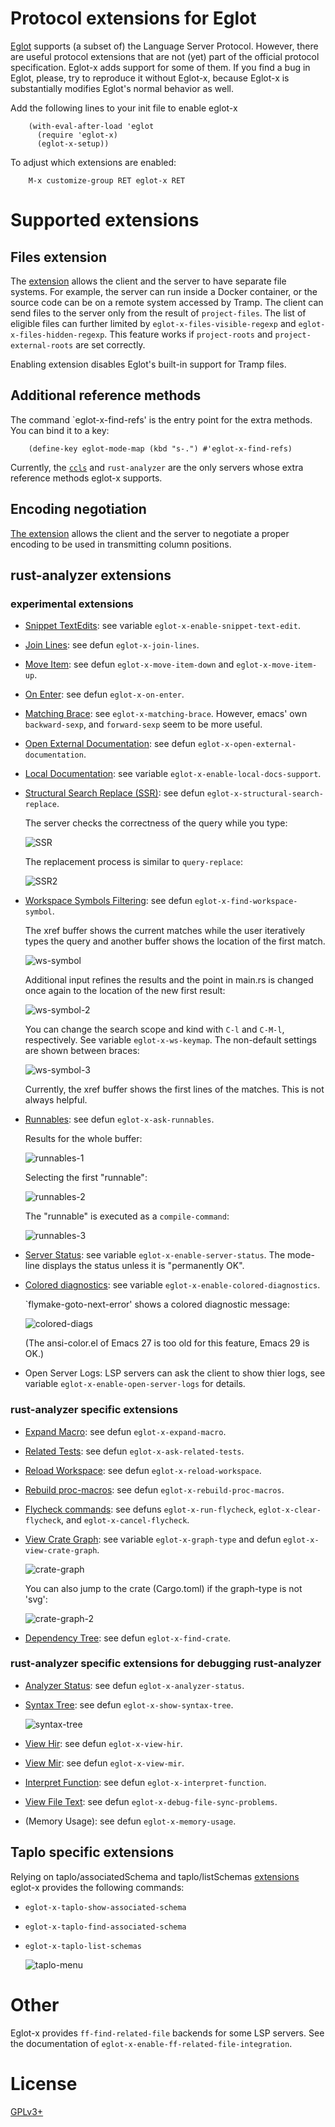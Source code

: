 # Protocol extensions for Eglot

[Eglot][eglot] supports (a subset of) the Language Server Protocol.
However, there are useful protocol extensions that are not (yet) part
of the official protocol specification.  Eglot-x adds support for some
of them.  If you find a bug in Eglot, please, try to reproduce it
without Eglot-x, because Eglot-x is substantially modifies Eglot's
normal behavior as well.

Add the following lines to your init file to enable eglot-x

```elisp
    (with-eval-after-load 'eglot
      (require 'eglot-x)
      (eglot-x-setup))
```
To adjust which extensions are enabled:

```
    M-x customize-group RET eglot-x RET
```

# Supported extensions

## Files extension

The [extension][xfiles] allows the client and the server to have
separate file systems.  For example, the server can run inside a
Docker container, or the source code can be on a remote system
accessed by Tramp.  The client can send files to the server only from
the result of `project-files`.  The list of eligible files can further
limited by `eglot-x-files-visible-regexp` and
`eglot-x-files-hidden-regexp`.  This feature works if `project-roots`
and `project-external-roots` are set correctly.

Enabling extension disables Eglot's built-in support for Tramp
files.

## Additional reference methods

The command `eglot-x-find-refs' is the entry point for the extra
methods.  You can bind it to a key:

```elisp
    (define-key eglot-mode-map (kbd "s-.") #'eglot-x-find-refs)
```

Currently, the [`ccls`][ccls-refs] and `rust-analyzer` are the only
servers whose extra reference methods eglot-x supports.

## Encoding negotiation

[The extension][utf-8-offsets] allows the client and the server to
negotiate a proper encoding to be used in transmitting column
positions.

## rust-analyzer extensions

### experimental extensions

- [Snippet TextEdits]: see variable `eglot-x-enable-snippet-text-edit`.
- [Join Lines]: see defun `eglot-x-join-lines`.
- [Move Item]: see defun `eglot-x-move-item-down` and `eglot-x-move-item-up`.
- [On Enter]: see defun `eglot-x-on-enter`.
- [Matching Brace]: see `eglot-x-matching-brace`.
  However, emacs' own `backward-sexp`, and `forward-sexp` seem to be
  more useful.
- [Open External Documentation]: see defun `eglot-x-open-external-documentation`.
- [Local Documentation]: see variable `eglot-x-enable-local-docs-support`.
- [Structural Search Replace (SSR)][ssr]: see defun `eglot-x-structural-search-replace`.

  The server checks the correctness of the query while you type:

  ![SSR](https://raw.githubusercontent.com/wiki/nemethf/eglot-x/ssr.png)

  The replacement process is similar to `query-replace`:

  ![SSR2](https://raw.githubusercontent.com/wiki/nemethf/eglot-x/ssr-2.png)

- [Workspace Symbols Filtering]: see defun `eglot-x-find-workspace-symbol`.

  The xref buffer shows the current matches while the user iteratively
  types the query and another buffer shows the location of the first
  match.

  ![ws-symbol](https://raw.githubusercontent.com/wiki/nemethf/eglot-x/ws-symbol.png)

  Additional input refines the results and the point in main.rs is
  changed once again to the location of the new first result:

  ![ws-symbol-2](https://raw.githubusercontent.com/wiki/nemethf/eglot-x/ws-symbol-2.png)

  You can change the search scope and kind with `C-l` and `C-M-l`,
  respectively.  See variable `eglot-x-ws-keymap`.  The non-default
  settings are shown between braces:

  ![ws-symbol-3](https://raw.githubusercontent.com/wiki/nemethf/eglot-x/ws-symbol-3.png)

  Currently, the xref buffer shows the first lines of the matches.
  This is not always helpful.

- [Runnables]: see defun `eglot-x-ask-runnables`.

  Results for the whole buffer:

  ![runnables-1](https://raw.githubusercontent.com/wiki/nemethf/eglot-x/runnables.png)

  Selecting the first "runnable":

  ![runnables-2](https://raw.githubusercontent.com/wiki/nemethf/eglot-x/runnables-2.png)

  The "runnable" is executed as a `compile-command`:

  ![runnables-3](https://raw.githubusercontent.com/wiki/nemethf/eglot-x/runnables-3.png)

- [Server Status]: see variable `eglot-x-enable-server-status`.
  The mode-line displays the status unless it is "permanently OK".

- [Colored diagnostics]: see variable `eglot-x-enable-colored-diagnostics`.

  `flymake-goto-next-error' shows a colored diagnostic message:

  ![colored-diags](https://raw.githubusercontent.com/wiki/nemethf/eglot-x/colored-diags.png)

  (The ansi-color.el of Emacs 27 is too old for this feature, Emacs 29 is OK.)

- Open Server Logs: LSP servers can ask the client to show thier logs,
  see variable `eglot-x-enable-open-server-logs` for details.

### rust-analyzer specific extensions
- [Expand Macro]: see defun `eglot-x-expand-macro`.
- [Related Tests]: see defun `eglot-x-ask-related-tests`.
- [Reload Workspace]: see defun `eglot-x-reload-workspace`.
- [Rebuild proc-macros]: see defun `eglot-x-rebuild-proc-macros`.
- [Flycheck commands]: see defuns `eglot-x-run-flycheck`, `eglot-x-clear-flycheck`,
  and `eglot-x-cancel-flycheck`.
- [View Crate Graph]: see variable `eglot-x-graph-type` and defun `eglot-x-view-crate-graph`.

  ![crate-graph](https://raw.githubusercontent.com/wiki/nemethf/eglot-x/view-crate-graph.png)

  You can also jump to the crate (Cargo.toml) if the graph-type is not 'svg':

  ![crate-graph-2](https://raw.githubusercontent.com/wiki/nemethf/eglot-x/view-crate-graph-ascii.png)
- [Dependency Tree]: see defun `eglot-x-find-crate`.

### rust-analyzer specific extensions for debugging rust-analyzer
- [Analyzer Status]: see defun `eglot-x-analyzer-status`.
- [Syntax Tree]: see defun `eglot-x-show-syntax-tree`.

  ![syntax-tree](https://raw.githubusercontent.com/wiki/nemethf/eglot-x/syntax-tree.png)

- [View Hir]: see defun `eglot-x-view-hir`.
- [View Mir]: see defun `eglot-x-view-mir`.
- [Interpret Function]: see defun `eglot-x-interpret-function`.
- [View File Text]: see defun `eglot-x-debug-file-sync-problems`.
- (Memory Usage): see defun `eglot-x-memory-usage`.

## Taplo specific extensions

Relying on taplo/associatedSchema and taplo/listSchemas
[extensions][Taplo] eglot-x provides the following commands:

- `eglot-x-taplo-show-associated-schema`
- `eglot-x-taplo-find-associated-schema`
- `eglot-x-taplo-list-schemas`

  ![taplo-menu](https://raw.githubusercontent.com/wiki/nemethf/eglot-x/taplo-menu.png)

# Other

Eglot-x provides `ff-find-related-file` backends for some LSP servers.
See the documentation of `eglot-x-enable-ff-related-file-integration`.

# License

[GPLv3+][gpl]

[Analyzer Status]: https://github.com/rust-analyzer/rust-analyzer/blob/master/docs/dev/lsp-extensions.md#analyzer-status
[Colored diagnostics]: https://github.com/rust-lang/rust-analyzer/blob/master/docs/dev/lsp-extensions.md#colored-diagnostic-output
[Dependency Tree]: https://github.com/rust-lang/rust-analyzer/blob/master/docs/dev/lsp-extensions.md#dependency-tree
[Expand Macro]: https://github.com/rust-analyzer/rust-analyzer/blob/master/docs/dev/lsp-extensions.md#expand-macro
[Flycheck commands]: https://github.com/rust-lang/rust-analyzer/blob/master/docs/dev/lsp-extensions.md#controlling-flycheck
[Interpret Function]: https://github.com/rust-lang/rust-analyzer/blob/master/docs/dev/lsp-extensions.md#interpret-function
[Join Lines]: https://github.com/rust-analyzer/rust-analyzer/blob/master/docs/dev/lsp-extensions.md#join-lines
[Local Documentation]: https://github.com/rust-lang/rust-analyzer/blob/master/docs/dev/lsp-extensions.md#local-documentation
[Matching Brace]: https://github.com/rust-analyzer/rust-analyzer/blob/master/docs/dev/lsp-extensions.md#matching-brace
[Move Item]: https://github.com/rust-analyzer/rust-analyzer/blob/master/docs/dev/lsp-extensions.md#move-item
[On Enter]: https://github.com/rust-analyzer/rust-analyzer/blob/master/docs/dev/lsp-extensions.md#on-enter
[Open External Documentation]: https://github.com/rust-analyzer/rust-analyzer/blob/master/docs/dev/lsp-extensions.md#open-external-documentation
[Rebuild proc-macros]: https://github.com/rust-lang/rust-analyzer/blob/master/docs/dev/lsp-extensions.md#rebuild-proc-macros
[Related Tests]: https://github.com/rust-analyzer/rust-analyzer/blob/master/docs/dev/lsp-extensions.md#related-tests
[Reload Workspace]: https://github.com/rust-analyzer/rust-analyzer/blob/master/docs/dev/lsp-extensions.md#reload-workspace
[Runnables]: https://github.com/rust-analyzer/rust-analyzer/blob/master/docs/dev/lsp-extensions.md#runnables
[Server Status]: https://github.com/rust-analyzer/rust-analyzer/blob/master/docs/dev/lsp-extensions.md#server-status
[Snippet TextEdits]: https://github.com/rust-analyzer/rust-analyzer/blob/master/docs/dev/lsp-extensions.md#snippet-textedit
[Syntax Tree]: https://github.com/rust-analyzer/rust-analyzer/blob/master/docs/dev/lsp-extensions.md#syntax-tree
[Taplo]: https://github.com/tamasfe/taplo/tree/master/crates/taplo-lsp/src/lsp_ext
[View Crate Graph]: https://github.com/rust-analyzer/rust-analyzer/blob/master/docs/dev/lsp-extensions.md#view-crate-graph
[View File Text]: https://github.com/rust-lang/rust-analyzer/blob/master/docs/dev/lsp-extensions.md#view-file-text
[View Hir]: https://github.com/rust-lang/rust-analyzer/blob/master/docs/dev/lsp-extensions.md#view-hir
[View Mir]: https://github.com/rust-lang/rust-analyzer/blob/master/docs/dev/lsp-extensions.md#view-mir
[Workspace Symbols Filtering]: https://github.com/rust-analyzer/rust-analyzer/blob/master/docs/dev/lsp-extensions.md#workspace-symbols-filtering

[ccls-refs]: https://github.com/MaskRay/ccls/wiki/LSP-Extensions
[eglot]: https://github.com/joaotavora/eglot/
[gpl]: COPYING
[ssr]: https://github.com/rust-analyzer/rust-analyzer/blob/master/docs/dev/lsp-extensions.md#structural-search-replace-ssr
[utf-8-offsets]: https://clangd.github.io/extensions.html#utf-8-offsets
[xfiles]: https://github.com/sourcegraph/language-server-protocol/blob/master/extension-files.md
